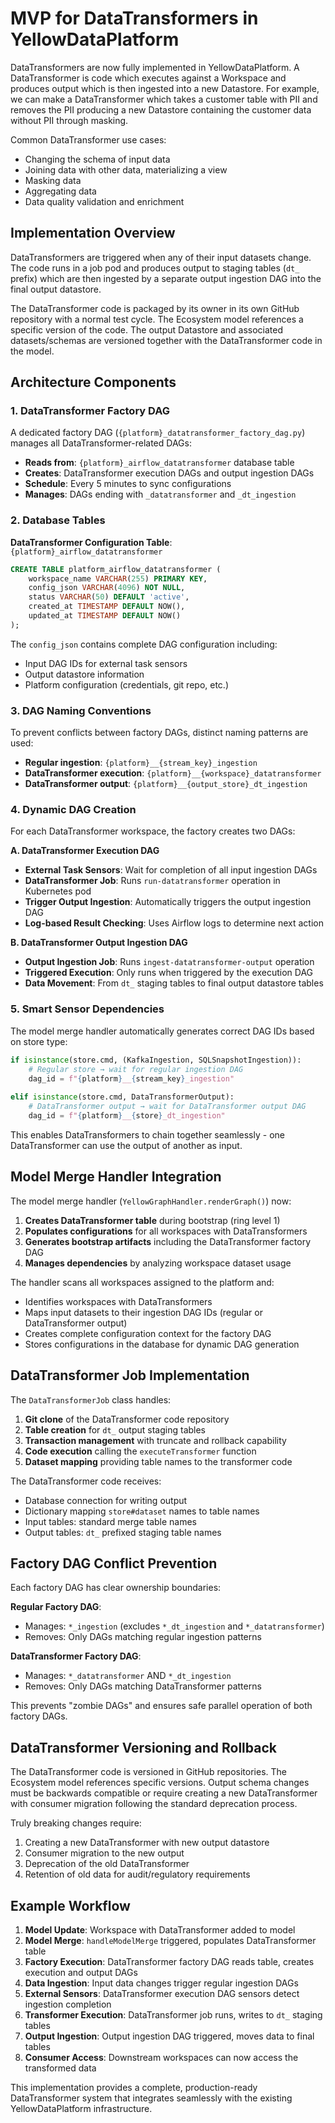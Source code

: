 # MVP for DataTransformers in YellowDataPlatform

DataTransformers are now fully implemented in YellowDataPlatform. A DataTransformer is code which executes against a Workspace and produces output which is then ingested into a new Datastore. For example, we can make a DataTransformer which takes a customer table with PII and removes the PII producing a new Datastore containing the customer data without PII through masking.

Common DataTransformer use cases:

* Changing the schema of input data
* Joining data with other data, materializing a view
* Masking data
* Aggregating data
* Data quality validation and enrichment

## Implementation Overview

DataTransformers are triggered when any of their input datasets change. The code runs in a job pod and produces output to staging tables (`dt_` prefix) which are then ingested by a separate output ingestion DAG into the final output datastore.

The DataTransformer code is packaged by its owner in its own GitHub repository with a normal test cycle. The Ecosystem model references a specific version of the code. The output Datastore and associated datasets/schemas are versioned together with the DataTransformer code in the model.

## Architecture Components

### 1. DataTransformer Factory DAG

A dedicated factory DAG (`{platform}_datatransformer_factory_dag.py`) manages all DataTransformer-related DAGs:

- **Reads from**: `{platform}_airflow_datatransformer` database table
- **Creates**: DataTransformer execution DAGs and output ingestion DAGs
- **Schedule**: Every 5 minutes to sync configurations
- **Manages**: DAGs ending with `_datatransformer` and `_dt_ingestion`

### 2. Database Tables

**DataTransformer Configuration Table**: `{platform}_airflow_datatransformer`
```sql
CREATE TABLE platform_airflow_datatransformer (
    workspace_name VARCHAR(255) PRIMARY KEY,
    config_json VARCHAR(4096) NOT NULL,
    status VARCHAR(50) DEFAULT 'active',
    created_at TIMESTAMP DEFAULT NOW(),
    updated_at TIMESTAMP DEFAULT NOW()
);
```

The `config_json` contains complete DAG configuration including:
- Input DAG IDs for external task sensors
- Output datastore information
- Platform configuration (credentials, git repo, etc.)

### 3. DAG Naming Conventions

To prevent conflicts between factory DAGs, distinct naming patterns are used:

- **Regular ingestion**: `{platform}__{stream_key}_ingestion`
- **DataTransformer execution**: `{platform}__{workspace}_datatransformer`
- **DataTransformer output**: `{platform}__{output_store}_dt_ingestion`

### 4. Dynamic DAG Creation

For each DataTransformer workspace, the factory creates two DAGs:

**A. DataTransformer Execution DAG**
- **External Task Sensors**: Wait for completion of all input ingestion DAGs
- **DataTransformer Job**: Runs `run-datatransformer` operation in Kubernetes pod
- **Trigger Output Ingestion**: Automatically triggers the output ingestion DAG
- **Log-based Result Checking**: Uses Airflow logs to determine next action

**B. DataTransformer Output Ingestion DAG**  
- **Output Ingestion Job**: Runs `ingest-datatransformer-output` operation
- **Triggered Execution**: Only runs when triggered by the execution DAG
- **Data Movement**: From `dt_` staging tables to final output datastore tables

### 5. Smart Sensor Dependencies

The model merge handler automatically generates correct DAG IDs based on store type:

```python
if isinstance(store.cmd, (KafkaIngestion, SQLSnapshotIngestion)):
    # Regular store → wait for regular ingestion DAG
    dag_id = f"{platform}__{stream_key}_ingestion"
    
elif isinstance(store.cmd, DataTransformerOutput):
    # DataTransformer output → wait for DataTransformer output DAG
    dag_id = f"{platform}__{store}_dt_ingestion"
```

This enables DataTransformers to chain together seamlessly - one DataTransformer can use the output of another as input.

## Model Merge Handler Integration

The model merge handler (`YellowGraphHandler.renderGraph()`) now:

1. **Creates DataTransformer table** during bootstrap (ring level 1)
2. **Populates configurations** for all workspaces with DataTransformers
3. **Generates bootstrap artifacts** including the DataTransformer factory DAG
4. **Manages dependencies** by analyzing workspace dataset usage

The handler scans all workspaces assigned to the platform and:
- Identifies workspaces with DataTransformers
- Maps input datasets to their ingestion DAG IDs (regular or DataTransformer output)
- Creates complete configuration context for the factory DAG
- Stores configurations in the database for dynamic DAG generation

## DataTransformer Job Implementation

The `DataTransformerJob` class handles:

1. **Git clone** of the DataTransformer code repository
2. **Table creation** for `dt_` output staging tables
3. **Transaction management** with truncate and rollback capability
4. **Code execution** calling the `executeTransformer` function
5. **Dataset mapping** providing table names to the transformer code

The DataTransformer code receives:
- Database connection for writing output
- Dictionary mapping `store#dataset` names to table names
- Input tables: standard merge table names
- Output tables: `dt_` prefixed staging table names

## Factory DAG Conflict Prevention

Each factory DAG has clear ownership boundaries:

**Regular Factory DAG**:
- Manages: `*_ingestion` (excludes `*_dt_ingestion` and `*_datatransformer`)
- Removes: Only DAGs matching regular ingestion patterns

**DataTransformer Factory DAG**:
- Manages: `*_datatransformer` AND `*_dt_ingestion`
- Removes: Only DAGs matching DataTransformer patterns

This prevents "zombie DAGs" and ensures safe parallel operation of both factory DAGs.

## DataTransformer Versioning and Rollback

The DataTransformer code is versioned in GitHub repositories. The Ecosystem model references specific versions. Output schema changes must be backwards compatible or require creating a new DataTransformer with consumer migration following the standard deprecation process.

Truly breaking changes require:
1. Creating a new DataTransformer with new output datastore
2. Consumer migration to the new output
3. Deprecation of the old DataTransformer
4. Retention of old data for audit/regulatory requirements

## Example Workflow

1. **Model Update**: Workspace with DataTransformer added to model
2. **Model Merge**: `handleModelMerge` triggered, populates DataTransformer table
3. **Factory Execution**: DataTransformer factory DAG reads table, creates execution and output DAGs
4. **Data Ingestion**: Input data changes trigger regular ingestion DAGs
5. **External Sensors**: DataTransformer execution DAG sensors detect ingestion completion  
6. **Transformer Execution**: DataTransformer job runs, writes to `dt_` staging tables
7. **Output Ingestion**: Output ingestion DAG triggered, moves data to final tables
8. **Consumer Access**: Downstream workspaces can now access the transformed data

This implementation provides a complete, production-ready DataTransformer system that integrates seamlessly with the existing YellowDataPlatform infrastructure.

